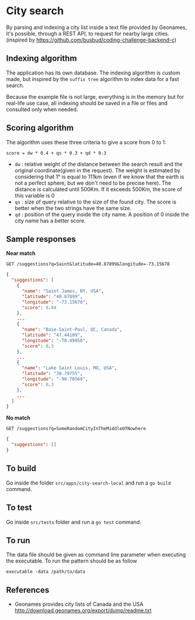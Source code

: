 # City search

By parsing and indexing a city list inside a text file provided by Geonames, it's possible, through a REST API, to request for nearby large cities.
(inspired by https://github.com/busbud/coding-challenge-backend-c)

## Indexing algorithm

The application has its own database. The indexing algorithm is custom made, but inspired by the `suffix tree` algorithm to index data for a fast search.

Because the example file is not large, everything is in the memory but for real-life use case, all indexing should be saved in a file or files and consulted only when needed.

## Scoring algorithm

The algorithm uses these three criteria to give a score from 0 to 1:

```
score = dw * 0.4 + qs * 0.3 + qd * 0.3
```

- `dw` : relative weight of the distance between the search result and the original coordinate(given in the request). The weight is estimated by considering that 1° is equal to 111km (even if we know that the earth is not a perfect sphere, but we don't need to be precise here). The distance is calculated until 500Km. If it exceeds 500Km, the score of this variable is 0
- `qs` : size of query relative to the size of the found city. The score is better when the two strings have the same size.
- `qd` : position of the query inside the city name. A position of 0 inside the city name has a better score.

## Sample responses

**Near match**

    GET /suggestions?q=Saint&latitude=40.87899&longitude=-73.15678

```json
{
  "suggestions": [
    {
      "name": "Saint James, NY, USA",
      "latitude": "40.87899",
      "longitude": "-73.15678",
      "score": 0.84
    },
    ...
    {
      "name": "Baie-Saint-Paul, QC, Canada",
      "latitude": "47.44109",
      "longitude": "-70.49858",
      "score": 0.3
    },
    ...
    {
      "name": "Lake Saint Louis, MO, USA",
      "latitude": "38.79755",
      "longitude": "-90.78568",
      "score": 0.3
    },
    ...
  ]
}
```

**No match**

    GET /suggestions?q=SomeRandomCityInTheMiddleOfNowhere

```json
{
  "suggestions": []
}
```

## To build
Go inside the folder `src/apps/city-search-local` and run a `go build` command.

## To test
Go inside `src/tests` folder and run a `go test` command.

## To run
The data file should be given as command line parameter when executing the executable. To run the pattern should be as follow

```
executable -data /path/to/data
```

## References

- Geonames provides city lists of Canada and the USA http://download.geonames.org/export/dump/readme.txt
